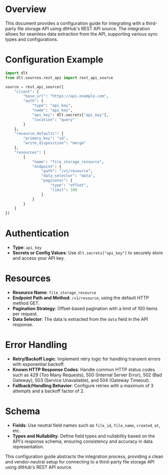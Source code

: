 # Overview

This document provides a configuration guide for integrating with a third-party file storage API using dltHub's REST API source. The integration allows for seamless data extraction from the API, supporting various sync types and configurations.

# Configuration Example

```python
import dlt
from dlt.sources.rest_api import rest_api_source

source = rest_api_source({
    "client": {
        "base_url": "https://api.example.com",
        "auth": {
            "type": "api_key",
            "name": "api_key",
            "api_key": dlt.secrets["api_key"],
            "location": "query"
        }
    },
    "resource_defaults": {
        "primary_key": "id",
        "write_disposition": "merge"
    },
    "resources": [
        {
            "name": "file_storage_resource",
            "endpoint": {
                "path": "/v1/resource",
                "data_selector": "data",
                "paginator": {
                    "type": "offset",
                    "limit": 100
                }
            }
        }
    ]
})
```

# Authentication

- **Type**: `api_key`
- **Secrets or Config Values**: Use `dlt.secrets["api_key"]` to securely store and access your API key.

# Resources

- **Resource Name**: `file_storage_resource`
- **Endpoint Path and Method**: `/v1/resource`, using the default HTTP method GET.
- **Pagination Strategy**: Offset-based pagination with a limit of 100 items per request.
- **Data Selector**: The data is extracted from the `data` field in the API response.

# Error Handling

- **Retry/Backoff Logic**: Implement retry logic for handling transient errors with exponential backoff.
- **Known HTTP Response Codes**: Handle common HTTP status codes such as 429 (Too Many Requests), 500 (Internal Server Error), 502 (Bad Gateway), 503 (Service Unavailable), and 504 (Gateway Timeout).
- **Fallback/Handling Behavior**: Configure retries with a maximum of 3 attempts and a backoff factor of 2.

# Schema

- **Fields**: Use neutral field names such as `file_id`, `file_name`, `created_at`, etc.
- **Types and Nullability**: Define field types and nullability based on the API's response schema, ensuring consistency and accuracy in data representation.

This configuration guide abstracts the integration process, providing a clean and vendor-neutral setup for connecting to a third-party file storage API using dltHub's REST API source.